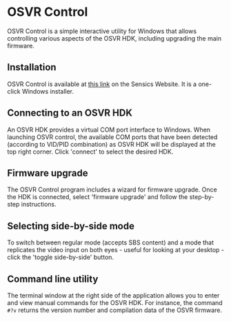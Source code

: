 # OSVR Control

OSVR Control is a simple interactive utility for Windows that allows controlling various aspects of the OSVR HDK, including upgrading the main firmware.

## Installation
OSVR Control is available at [this link](http://sensics.com/software/OSVRControl-SW/publish.htm) on the Sensics Website. It is a one-click Windows installer.

## Connecting to an OSVR HDK
An OSVR HDK provides a virtual COM port interface to Windows. When launching OSVR control, the available COM ports that have been detected (according to VID/PID combination) as OSVR HDK will be displayed at the top right corner. Click 'connect' to select the desired HDK.

## Firmware upgrade
The OSVR Control program includes a wizard for firmware upgrade. Once the HDK is connected, select 'firmware upgrade' and follow the step-by-step instructions.

## Selecting side-by-side mode
To switch between regular mode (accepts SBS content) and a mode that replicates the video input on both eyes - useful for looking at your desktop - click the 'toggle side-by-side' button.
 
## Command line utility
The terminal window at the right side of the application allows you to enter and view manual commands for the OSVR HDK. For instance, the command `#?v` returns the version number and compilation data of the OSVR firmware.
